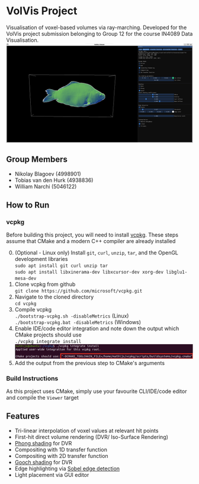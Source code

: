 # VolVis Project
Visualisation of voxel-based volumes via ray-marching. Developed for the VolVis project submission belonging to Group 12 for the course IN4089 Data Visualisation.
![carp-render](images/render.png)

## Group Members
- Nikolay Blagoev (4998901)
- Tobias van den Hurk (4938836)
- William Narchi (5046122)

## How to Run
### vcpkg
Before building this project, you will need to install [vcpkg](https://github.com/microsoft/vcpkg). These steps assume that CMake and a modern C++ compiler are already installed

0. (Optional - Linux only) Install `git`, `curl`, `unzip`, `tar`, and the OpenGL development libraries  
`sudo apt install git curl unzip tar`  
`sudo apt install libxinerama-dev libxcursor-dev xorg-dev libglu1-mesa-dev`  
1. Clone vcpkg from github  
`git clone https://github.com/microsoft/vcpkg.git`
2. Navigate to the cloned directory  
`cd vcpkg`
3. Compile vcpkg   
`./bootstrap-vcpkg.sh -disableMetrics` (Linux)  
`./bootstrap-vcpkg.bat -disableMetrics` (Windows)
4. Enable IDE/code editor integration and note down the output which CMake projects should use  
`./vcpkg integrate install`  
![vcpkg-cmake-definition](images/vcpkg-cmake-definition.png)
5. Add the output from the previous step to CMake's arguments

### Build Instructions
As this project uses CMake, simply use your favourite CLI/IDE/code editor and compile the `Viewer` target

## Features
- Tri-linear interpolation of voxel values at relevant hit points
- First-hit direct volume rendering (DVR/ Iso-Surface Rendering)
- [Phong shading](https://en.wikipedia.org/wiki/Phong_reflection_model) for DVR
- Compositing with 1D transfer function
- Compositing with 2D transfer function
- [Gooch shading](https://en.wikipedia.org/wiki/Gooch_shading) for DVR
- Edge highlighting via [Sobel edge detection](https://en.wikipedia.org/wiki/Sobel_operator)
- Light placement via GUI editor
